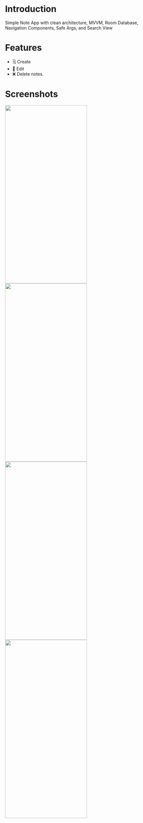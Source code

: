 # Introduction
Simple Note App with clean architecture, MVVM, Room Database, Navigation Components, Safe Args, and Search View


#  Features 
- 🗒️ Create   
- 📝 Edit 
- ❌ Delete notes.

# Screenshots
<img src="https://user-images.githubusercontent.com/58395863/212379730-e317fcf9-2433-472e-bdf9-bdf493cd91f7.jpg" width="267" height="580" style="max-width: 100%;">
<img src="https://user-images.githubusercontent.com/58395863/212380713-83d759c2-aa5e-41b2-a643-223d57dcd017.jpg" width="267" height="580" style="max-width: 100%;">
<img src="https://user-images.githubusercontent.com/58395863/212380596-64573c40-a600-462a-ab3c-561b0af5af3d.jpg" width="267" height="580" style="max-width: 100%;">
<img src="https://user-images.githubusercontent.com/58395863/212384901-9c38880d-c5ad-4f24-8850-4af1806184f3.jpg" width="267" height="580" style="max-width: 100%;">



